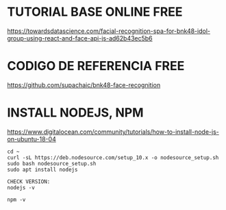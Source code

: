 
# TUTORIAL BASE ONLINE FREE

https://towardsdatascience.com/facial-recognition-spa-for-bnk48-idol-group-using-react-and-face-api-js-ad62b43ec5b6


# CODIGO DE REFERENCIA FREE
https://github.com/supachaic/bnk48-face-recognition

# INSTALL NODEJS, NPM

https://www.digitalocean.com/community/tutorials/how-to-install-node-js-on-ubuntu-18-04
```
cd ~
curl -sL https://deb.nodesource.com/setup_10.x -o nodesource_setup.sh
sudo bash nodesource_setup.sh
sudo apt install nodejs

CHECK VERSION:
nodejs -v

npm -v
```








